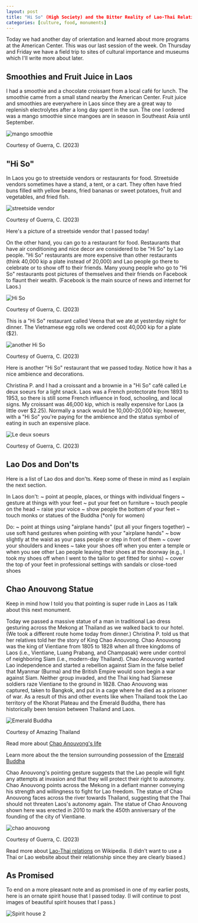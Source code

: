 ```yaml
---
layout: post
title: "Hi So" (High Society) and the Bitter Reality of Lao-Thai Relations
categories: [culture, food, monuments]
---
```


Today we had another day of orientation and learned about more programs at the American Center. This was our last session of the week. On Thursday and Friday we have a field trip to sites of cultural importance and museums which I'll write more about later. 

## Smoothies and Fruit Juice in Laos

I had a smoothie and a chocolate croissant from a local café for lunch. The smoothie came from a small stand nearby the American Center. Fruit juice and smoothies are everywhere in Laos since they are a great way to replenish electrolytes after a long day spent in the sun. The one I ordered was a mango smoothie since mangoes are in season in Southeast Asia until September. 

![mango smoothie](https://lh3.googleusercontent.com/pw/AIL4fc8CEeUWFnVuYNpVvJXcHV8A_U1PSMImiqCJzVGV-i0kEW6PszAbCeEnLBOzC-4q8RTeGBQ4fQisdMIpXigZiijltquFO0VJ8HGY4UJjhN3cubYGUwM3=w1000)

Courtesy of Guerra, C. (2023)

## "Hi So"

In Laos you go to streetside vendors or restaurants for food. Streetside vendors sometimes have a stand, a tent, or a cart. They often have fried buns filled with yellow beans, fried bananas or sweet potatoes, fruit and vegetables, and fried fish. 

![streetside vendor](https://lh3.googleusercontent.com/pw/AIL4fc-uk_pMtNW2R3xC6Hk15BDpuSeWGKEdlVkXKb8_L48c3XaSQ4f0biGEAhIQ6dnJ5dtSAnVmAc6C7RUV-DMVmp6DJOqhbfovSC-AfAXkwIr9SKRGrS7H=w1000)

Courtesy of Guerra, C. (2023)

Here's a picture of a streetside vendor that I passed today!

On the other hand, you can go to a restaurant for food. Restaurants that have air conditioning and nice decor are considered to be "Hi So" by Lao people. "Hi So" restaurants are more expensive than other restaurants (think 40,000 kip a plate instead of 20,000) and Lao people go there to celebrate or to show off to their friends. Many young people who go to "Hi So" restaurants post pictures of themselves and their friends on Facebook to flaunt their wealth. (Facebook is the main source of news and internet for Laos.)

![Hi So](https://lh3.googleusercontent.com/pw/AIL4fc-6p1Mn0w9EReSzf9quHDVD5mKsTMs51QFOZ_dHDl_yTMoowCsHFUqnelPNDVcBkYvSDr98EbZkOShED_v65dgEVhoyrD6cAt2j-eXTpSMh38fgscaJ=w1000)

Courtesy of Guerra, C. (2023)

This is a "Hi So" restaurant called Veena that we ate at yesterday night for dinner. The Vietnamese egg rolls we ordered cost 40,000 kip for a plate ($2).

![another Hi So](https://lh3.googleusercontent.com/pw/AIL4fc-d-_18a5Ce4zId8KVRI3ZS14YbTAmP250uKw-F32AGbFLtiGFFATJ8EK5ixWoRVl7ke5AQ9CNFT_-3h_0Pw0M1vhxoJ74I6lztR8ug-FqKOQekzF-0=w1000)

Courtesy of Guerra, C. (2023)

Here is another "Hi So" restaurant that we passed today. Notice how it has a nice ambience and decorations. 

Christina P. and I had a croissant and a brownie in a "Hi So" café called Le deux soeurs for a light snack. Laos was a French protectorate from 1893 to 1953, so there is still some French influence in food, schooling, and local signs. My croissant was 46,000 kip, which is really expensive for Laos (a little over $2.25). Normally a snack would be 10,000-20,000 kip; however, with a "Hi So" you're paying for the ambience and the status symbol of eating in such an expensive place.

![Le deux soeurs](https://lh3.googleusercontent.com/pw/AIL4fc87CCR7Z5u1espgAKLeTY9VcaLXZiU-bXjuPFXRUBUoCVmubHQdx_rzm6xzkxadS-MvxU0pxF52SIJ26Mco67-_44RMvyxIkvpzDDKn7Wg0UwAUGY2M=w1000)

Courtesy of Guerra, C. (2023)

## Lao Dos and Don'ts

Here is a list of Lao dos and don'ts. Keep some of these in mind as I explain the next section.

In Laos don't: 
~ point at people, places, or things with individual fingers
~ gesture at things with your feet
~ put your feet on furniture
~ touch people on the head 
~ raise your voice
~ show people the bottom of your feet
~ touch monks or statues of the Buddha (*only for women)

Do:
~ point at things using "airplane hands" (put all your fingers together)
~ use soft hand gestures when pointing with your "airplane hands"
~ bow slightly at the waist as your pass people or step in front of them
~ cover your shoulders and knees
~ take your shoes off when you enter a temple or when you see other Lao people leaving their shoes at the doorway (e.g., I took my shoes off when I went to the tailor to get fitted for sinhs)
~ cover the top of your feet in professional settings with sandals or close-toed shoes

## Chao Anouvong Statue

Keep in mind how I told you that pointing is super rude in Laos as I talk about this next monument. 

Today we passed a massive statue of a man in traditional Lao dress gesturing across the Mekong at Thailand as we walked back to our hotel. (We took a different route home today from dinner.) Christina P. told us that her relatives told her the story of King Chao Anouvong. Chao Anouvong was the king of Vientiane from 1805 to 1828 when all three kingdoms of Laos (i.e., Vientiane, Luang Prabang, and Champasak) were under control of neighboring Siam (i.e., modern-day Thailand). Chao Anouvong wanted Lao independence and started a rebellion against Siam in the false belief that Myanmar (Burma) and the British Empire would soon begin a war against Siam. Neither group invaded, and the Thai king had Siamese soldiers raze Vientiane to the ground in 1828. Chao Anouvong was captured, taken to Bangkok, and put in a cage where he died as a prisoner of war. As a result of this and other events like when Thailand took the Lao territory of the Khorat Plateau and the Emerald Buddha, there has historically been tension between Thailand and Laos. 

![Emerald Buddha](https://blog-thailandsa.co.za/wp-content/uploads/2017/08/Emerald-Buddha-1.jpg)

Courtesy of Amazing Thailand

Read more about [Chao Anouvong's life](https://www.britannica.com/biography/Chao-Anu)

Learn more about the the tension surrounding possession of the [Emerald Buddha](https://www.britannica.com/topic/Emerald-Buddha)

Chao Anouvong's pointing gesture suggests that the Lao people will fight any attempts at invasion and that they will protect their right to autonomy. Chao Anouvong points across the Mekong in a defiant manner conveying his strength and willingness to fight for Lao freedom. The statue of Chao Anouvong faces across the river towards Thailand, suggesting that the Thai should not threaten Laos's autonomy again. The statue of Chao Anouvong shown here was erected in 2010 to mark the 450th anniversary of the founding of the city of Vientiane. 

![chao anouvong](https://lh3.googleusercontent.com/pw/AIL4fc9PuLhYtveGHOb3TbFP5GJgh0g3FDJ3O8kDi48gMkpm_sv5PB48m4VqO_jxwRO8Duh1w2PKjgrfpieWqh0VZYJaoBJ6wrOLVCuMBwtVodcMDS9iizWg=w1000)

Courtesy of Guerra, C. (2023)

Read more about [Lao-Thai relations](https://en.wikipedia.org/wiki/Laos–Thailand_relations) on Wikipedia.
(I didn't want to use a Thai or Lao website about their relationship since they are clearly biased.)

## As Promised

To end on a more pleasant note and as promised in one of my earlier posts, here is an ornate spirit house that I passed today. (I will continue to post images of beautiful spirit houses that I pass.)

![Spirit house 2](https://lh3.googleusercontent.com/pw/AIL4fc9Jx3ceQO8J-FISTObCIgPQeZAm_ji5P-J08gj3cZ0Nqe3sibLeMH7Lk4ZX6OuX83SAa5QVrKqNRN_j3s4Xcwvo1f5S2GueDaplLRFsXUHt2w7d_sSe=w1000)

<!-- Hello and welcome. The only purpose of this post is to greet you when your site comes alive for the first time.  
This post will demonstrate some of the more common content & elements found in posts.  
Feel free to delete this post when you are ready to publish your first post.  

Lorem ipsum dolor sit amet, consectetur adipiscing elit. Fusce bibendum neque eget nunc mattis eu sollicitudin enim tincidunt. Vestibulum lacus tortor, ultricies id dignissim ac, bibendum in velit.

## Some great heading (h2)

Proin convallis mi ac felis pharetra aliquam. Curabitur dignissim accumsan rutrum. In arcu magna, aliquet vel pretium et, molestie et arcu.


Mauris lobortis nulla et felis ullamcorper bibendum. Phasellus et hendrerit mauris. Proin eget nibh a massa vestibulum pretium. Suspendisse eu nisl a ante aliquet bibendum quis a nunc. Praesent varius interdum vehicula. Aenean risus libero, placerat at vestibulum eget, ultricies eu enim. Praesent nulla tortor, malesuada adipiscing adipiscing sollicitudin, adipiscing eget est.

## Another great heading (h2)

Lorem ipsum dolor sit amet, consectetur adipiscing elit. Fusce bibendum neque eget nunc mattis eu sollicitudin enim tincidunt. Vestibulum lacus tortor, ultricies id dignissim ac, bibendum in velit.

### Some great subheading (h3)

Proin convallis mi ac felis pharetra aliquam. Curabitur dignissim accumsan rutrum. In arcu magna, aliquet vel pretium et, molestie et arcu. Mauris lobortis nulla et felis ullamcorper bibendum.

Phasellus et hendrerit mauris. Proin eget nibh a massa vestibulum pretium. Suspendisse eu nisl a ante aliquet bibendum quis a nunc.

### Some great subheading (h3)

Praesent varius interdum vehicula. Aenean risus libero, placerat at vestibulum eget, ultricies eu enim. Praesent nulla tortor, malesuada adipiscing adipiscing sollicitudin, adipiscing eget est.

> This quote will *change* your life. It will reveal the <i>secrets</i> of the universe, and all the wonders of humanity. Don't <em>misuse</em> it.

Lorem ipsum dolor sit amet, consectetur adipiscing elit. Fusce bibendum neque eget nunc mattis eu sollicitudin enim tincidunt.

### Some great subheading (h3)

Vestibulum lacus tortor, ultricies id dignissim ac, bibendum in velit. Proin convallis mi ac felis pharetra aliquam. Curabitur dignissim accumsan rutrum.

In arcu magna, aliquet vel pretium et, molestie et arcu. Mauris lobortis nulla et felis ullamcorper bibendum. Phasellus et hendrerit mauris.

#### You might want a sub-subheading (h4)

In arcu magna, aliquet vel pretium et, molestie et arcu. Mauris lobortis nulla et felis ullamcorper bibendum. Phasellus et hendrerit mauris.

In arcu magna, aliquet vel pretium et, molestie et arcu. Mauris lobortis nulla et felis ullamcorper bibendum. Phasellus et hendrerit mauris.

#### But it's probably overkill (h4)

In arcu magna, aliquet vel pretium et, molestie et arcu. Mauris lobortis nulla et felis ullamcorper bibendum. Phasellus et hendrerit mauris.

##### Could be a smaller sub-heading, `pacman` (h5)

In arcu magna, aliquet vel pretium et, molestie et arcu. Mauris lobortis nulla et felis ullamcorper bibendum. Phasellus et hendrerit mauris.

###### Small yet significant sub-heading  (h6)

In arcu magna, aliquet vel pretium et, molestie et arcu. Mauris lobortis nulla et felis ullamcorper bibendum. Phasellus et hendrerit mauris.

### Highlight the code please!!

{% highlight c %}
float Q_rsqrt( float number )
{
	long i;
	float x2, y;
	const float threehalfs = 1.5F;

	x2 = number * 0.5F;
	y  = number;
	i  = * ( long * ) &y;                       // evil floating point bit level hacking
	i  = 0x5f3759df - ( i >> 1 );               // what the fuck? 
	y  = * ( float * ) &i;
	y  = y * ( threehalfs - ( x2 * y * y ) );   // 1st iteration
//	y  = y * ( threehalfs - ( x2 * y * y ) );   // 2nd iteration, this can be removed

	return y;
}
{% endhighlight %}

### Oh hai, an unordered list!!

In arcu magna, aliquet vel pretium et, molestie et arcu. Mauris lobortis nulla et felis ullamcorper bibendum. Phasellus et hendrerit mauris.

- First item, yo
- Second item, dawg
- Third item, what what?!
- Fourth item, fo sheezy my neezy

### Oh hai, an ordered list!!

In arcu magna, aliquet vel pretium et, molestie et arcu. Mauris lobortis nulla et felis ullamcorper bibendum. Phasellus et hendrerit mauris.

1. First item, yo
2. Second item, dawg
3. Third item, what what?!
4. Fourth item, fo sheezy my neezy

## Headings are cool! (h2)

Proin eget nibh a massa vestibulum pretium. Suspendisse eu nisl a ante aliquet bibendum quis a nunc. Praesent varius interdum vehicula. Aenean risus libero, placerat at vestibulum eget, ultricies eu enim. Praesent nulla tortor, malesuada adipiscing adipiscing sollicitudin, adipiscing eget est.

Praesent nulla tortor, malesuada adipiscing adipiscing sollicitudin, adipiscing eget est.

Proin eget nibh a massa vestibulum pretium. Suspendisse eu nisl a ante aliquet bibendum quis a nunc.

### Tables

Title 1               | Title 2               | Title 3               | Title 4
--------------------- | --------------------- | --------------------- | ---------------------
lorem                 | lorem ipsum           | lorem ipsum dolor     | lorem ipsum dolor sit
lorem ipsum dolor sit | lorem ipsum dolor sit | lorem ipsum dolor sit | lorem ipsum dolor sit
lorem ipsum dolor sit | lorem ipsum dolor sit | lorem ipsum dolor sit | lorem ipsum dolor sit
lorem ipsum dolor sit | lorem ipsum dolor sit | lorem ipsum dolor sit | lorem ipsum dolor sit

Title 1 | Title 2 | Title 3 | Title 4
--- | --- | --- | ---
lorem | lorem ipsum | lorem ipsum dolor | lorem ipsum dolor sit
lorem ipsum dolor sit amet | lorem ipsum dolor sit amet consectetur | lorem ipsum dolor sit amet | lorem ipsum dolor sit
lorem ipsum dolor | lorem ipsum | lorem | lorem ipsum
lorem ipsum dolor | lorem ipsum dolor sit | lorem ipsum dolor sit amet | lorem ipsum dolor sit amet consectetur -->

